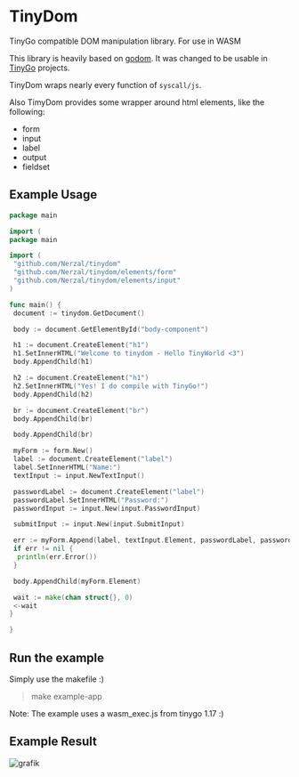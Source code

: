 # TinyDom

TinyGo compatible DOM manipulation library. For use in WASM

This library is heavily based on [godom](https://github.com/siongui/godom). It was changed to be usable in [TinyGo](https://tinygo.org) projects.

TinyDom wraps nearly every function of `syscall/js`.

Also TimyDom provides some wrapper around html elements, like the following:

* form
* input
* label
* output
* fieldset

## Example Usage

```go
package main

import (
package main

import (
 "github.com/Nerzal/tinydom"
 "github.com/Nerzal/tinydom/elements/form"
 "github.com/Nerzal/tinydom/elements/input"
)

func main() {
 document := tinydom.GetDocument()

 body := document.GetElementById("body-component")

 h1 := document.CreateElement("h1")
 h1.SetInnerHTML("Welcome to tinydom - Hello TinyWorld <3")
 body.AppendChild(h1)

 h2 := document.CreateElement("h1")
 h2.SetInnerHTML("Yes! I do compile with TinyGo!")
 body.AppendChild(h2)

 br := document.CreateElement("br")
 body.AppendChild(br)

 body.AppendChild(br)

 myForm := form.New()
 label := document.CreateElement("label")
 label.SetInnerHTML("Name:")
 textInput := input.NewTextInput()

 passwordLabel := document.CreateElement("label")
 passwordLabel.SetInnerHTML("Password:")
 passwordInput := input.New(input.PasswordInput)

 submitInput := input.New(input.SubmitInput)

 err := myForm.Append(label, textInput.Element, passwordLabel, passwordInput.Element, submitInput.Element)
 if err != nil {
  println(err.Error())
 }

 body.AppendChild(myForm.Element)

 wait := make(chan struct{}, 0)
 <-wait
}

}
```

## Run the example

Simply use the makefile :)

> make example-app

Note: The example uses a wasm_exec.js from tinygo 1.17 :)

## Example Result

![grafik](https://user-images.githubusercontent.com/9110370/110029225-7931a480-7d34-11eb-9202-d3af100bdf98.png)
